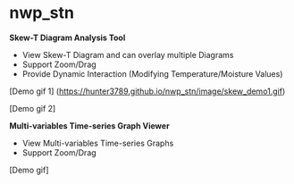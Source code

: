 # nwp_stn
**Skew-T Diagram Analysis Tool**
- View Skew-T Diagram and can overlay multiple Diagrams
- Support Zoom/Drag
- Provide Dynamic Interaction (Modifying Temperature/Moisture Values)

[Demo gif 1] (https://hunter3789.github.io/nwp_stn/image/skew_demo1.gif)

[Demo gif 2]


**Multi-variables Time-series Graph Viewer**
- View Multi-variables Time-series Graphs
- Support Zoom/Drag

[Demo gif]

